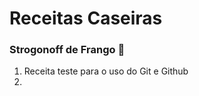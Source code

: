 # Receitas Caseiras  #

### Strogonoff de Frango :chicken: ###

1. Receita teste para o uso do Git e Github
2. 











